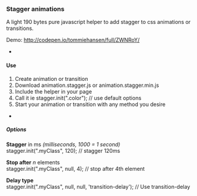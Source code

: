 ### Stagger animations
A light 190 bytes pure javascript helper to add stagger to css animations or transitions.

Demo: http://codepen.io/tommiehansen/full/ZWNRoY/

-

#### Use 
1. Create animation or transition  
2. Download animation.stagger.js or animation.stagger.min.js  
3. Include the helper in your page  
4. Call it ie stagger.init(".color"); // use default options  
5. Start your animation or transition with any method you desire  

-

##### Options

**Stagger** in ms _(milliseconds, 1000 = 1 second)_  
stagger.init(".myClass", 120); // stagger 120ms  

**Stop after** _n_ elements  
stagger.init(".myClass", null, 4); // stop after 4th element  

**Delay type**  
stagger.init(".myClass", null, null, 'transition-delay'); // Use transition-delay  
